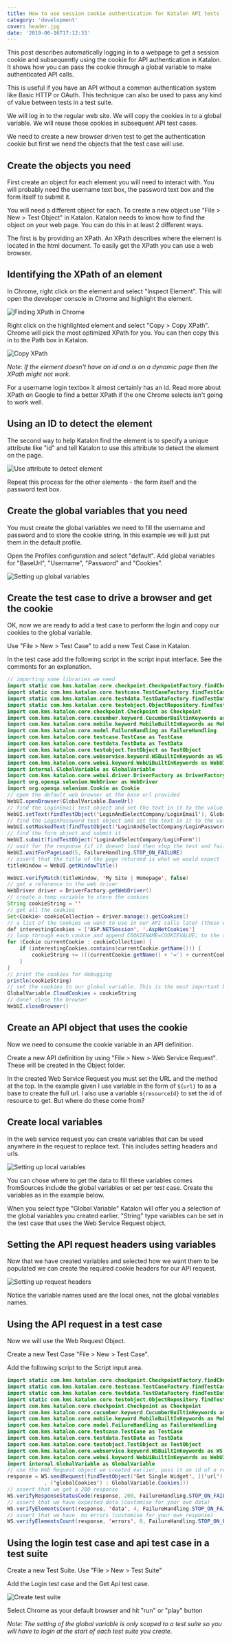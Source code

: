 ```yaml
---
title: How to use session cookie authentication for Katalon API tests
category: 'development'
cover: header.jpg
date: '2019-06-16T17:12:33'
---
```


This post describes automatically logging in to a webpage to get a session cookie and subsequently using the cookie for API authentication in Katalon. It shows how you can pass the cookie through a global variable to make authenticated API calls.

This is useful if you have an API without a common authentication system like Basic HTTP or OAuth. This technique can also be used to pass any kind of value between tests in a test suite.

We will log in to the regular web site. We will copy the cookies in to a global variable. We will reuse those cookies in subsequent API test cases.

We need to create a new browser driven test to get the authentication cookie but first we need the objects that the test case will use.

## Create the objects you need

First create an object for each element you will need to interact with. You will probably need the username text box, the password text box and the form itself to submit it.

You will need a different object for each. To create a new object use "File > New > Test Object" in Katalon. Katalon needs to know how to find the object on your web page. You can do this in at least 2 different ways.

The first is by providing an XPath. An XPath describes where the element is located in the html document. To easily get the XPath you can use a web browser.

## Identifying the XPath of an element

In Chrome, right click on the element and select "Inspect Element". This will open the developer console in Chrome and highlight the element.

![Finding XPath in Chrome](how_to_inspect.JPG 'Finding XPath in Chrome')

Right click on the highlighted element and select "Copy > Copy XPath". Chrome will pick the most optimized XPath for you. You can then copy this in to the Path box in Katalon.

![Copy XPath](copy_x_path.JPG 'Copy XPath in Chrome')

_Note: If the element doesn't have an id and is on a dynamic page then the XPath might not work._

For a username login textbox it almost certainly has an id. Read more about XPath on Google to find a better XPath if the one Chrome selects isn't going to work well.

## Using an ID to detect the element

The second way to help Katalon find the element is to specify a unique attribute like "id" and tell Katalon to use this attribute to detect the element on the page.

![Use attribute to detect element](set_use_to_detect_if_attribute.JPG 'Using id to detect element')

Repeat this process for the other elements - the form itself and the password text box.

## Create the global variables that you need

You must create the global variables we need to fill the username and password and to store the cookie string. In this example we will just put them in the default profile.

Open the Profiles configuration and select "default". Add global variables for "BaseUrl", "Username", "Password" and "Cookies".

![Setting up global variables](setting_up_variables.JPG 'Setting up global variables')

## Create the test case to drive a browser and get the cookie

OK, now we are ready to add a test case to perform the login and copy our cookies to the global variable.

Use "File > New > Test Case" to add a new Test Case in Katalon.

In the test case add the following script in the script input interface. See the comments for an explanation.

```Java
// importing some libraries we need
import static com.kms.katalon.core.checkpoint.CheckpointFactory.findCheckpoint
import static com.kms.katalon.core.testcase.TestCaseFactory.findTestCase
import static com.kms.katalon.core.testdata.TestDataFactory.findTestData
import static com.kms.katalon.core.testobject.ObjectRepository.findTestObject
import com.kms.katalon.core.checkpoint.Checkpoint as Checkpoint
import com.kms.katalon.core.cucumber.keyword.CucumberBuiltinKeywords as CucumberKW
import com.kms.katalon.core.mobile.keyword.MobileBuiltInKeywords as Mobile
import com.kms.katalon.core.model.FailureHandling as FailureHandling
import com.kms.katalon.core.testcase.TestCase as TestCase
import com.kms.katalon.core.testdata.TestData as TestData
import com.kms.katalon.core.testobject.TestObject as TestObject
import com.kms.katalon.core.webservice.keyword.WSBuiltInKeywords as WS
import com.kms.katalon.core.webui.keyword.WebUiBuiltInKeywords as WebUI
import internal.GlobalVariable as GlobalVariable
import com.kms.katalon.core.webui.driver.DriverFactory as DriverFactory
import org.openqa.selenium.WebDriver as WebDriver
import org.openqa.selenium.Cookie as Cookie
// open the default web browser at the base url provided
WebUI.openBrowser(GlobalVariable.BaseUrl)
// find the LoginEmail test object and set the text in it to the value in the global variable called "Username"
WebUI.setText(findTestObject('LoginAndSelectCompany/LoginEmail'), GlobalVariable.Username)
// find the LoginPassword test object and set the text in it to the value in the global variable called "Password"
WebUI.setMaskedText(findTestObject('LoginAndSelectCompany/LoginPassword'), GlobalVariable.Password)
// find the form object and submit it
WebUI.submit(findTestObject('LoginAndSelectCompany/LoginForm'))
// wait for the response (if it doesnt load then stop the test and fail)
WebUI.waitForPageLoad(5, FailureHandling.STOP_ON_FAILURE)
// assert that the title of the page returned is what we would expect
titleWindow = WebUI.getWindowTitle()

WebUI.verifyMatch(titleWindow, 'My Site | Homepage', false)
// get a reference to the web driver
WebDriver driver = DriverFactory.getWebDriver()
// create a temp variable to store the cookies
String cookieString = ''
// get all the cookies
Set<Cookie> cookieCollection = driver.manage().getCookies()
// a list of the cookies we want to use in our API calls later (these will get copied) ** must match EXACTLY
def interestingCookies = ['ASP.NETSession', '.AspNetCookies']
// loop through each cookie and append COOKIENAME=COOKIEVALUE; to the temp variable
for (Cookie currentCookie : cookieCollection) {
    if (interestingCookies.contains(currentCookie.getName())) {
        cookieString += (((currentCookie.getName() + '=') + currentCookie.getValue()) + '; ')
    }
}
// print the cookies for debugging
println(cookieString)
// set the cookies to our global variable. This is the most important bit!
GlobalVariable.CloudCookies = cookieString
// done! close the browser
WebUI.closeBrowser()
```

## Create an API object that uses the cookie

Now we need to consume the cookie variable in an API definition.

Create a new API definition by using "File > New > Web Service Request". These will be created in the Object folder.

In the created Web Service Request you must set the URL and the method at the top. In the example given I use variable in the form of `${url}` to as a base to create the full url. I also use a variable `${resourceId}` to set the id of resource to get. But where do these come from?

## Create local variables

In the web service request you can create variables that can be used anywhere in the request to replace text. This includes setting headers and urls.

![Setting up local variables](get_single_setting_variables.JPG 'Setting up local variables')

You can chose where to get the data to fill these variables comes fromSources include the global variables or set per test case. Create the variables as in the example below.

When you select type "Global Variable" Katalon will offer you a selection of the global variables you created earlier. "String" type variables can be set in the test case that uses the Web Service Request object.

## Setting the API request headers using variables

Now that we have created variables and selected how we want them to be populated we can create the required cookie headers for our API request.

![Setting up request headers](get_single_setting_headers.JPG 'Setting up request headers')

Notice the variable names used are the local ones, not the global variables names.

## Using the API request in a test case

Now we will use the Web Request Object.

Create a new Test Case "File > New > Test Case".

Add the following script to the Script input area.

```Java
import static com.kms.katalon.core.checkpoint.CheckpointFactory.findCheckpoint
import static com.kms.katalon.core.testcase.TestCaseFactory.findTestCase
import static com.kms.katalon.core.testdata.TestDataFactory.findTestData
import static com.kms.katalon.core.testobject.ObjectRepository.findTestObject
import com.kms.katalon.core.checkpoint.Checkpoint as Checkpoint
import com.kms.katalon.core.cucumber.keyword.CucumberBuiltinKeywords as CucumberKW
import com.kms.katalon.core.mobile.keyword.MobileBuiltInKeywords as Mobile
import com.kms.katalon.core.model.FailureHandling as FailureHandling
import com.kms.katalon.core.testcase.TestCase as TestCase
import com.kms.katalon.core.testdata.TestData as TestData
import com.kms.katalon.core.testobject.TestObject as TestObject
import com.kms.katalon.core.webservice.keyword.WSBuiltInKeywords as WS
import com.kms.katalon.core.webui.keyword.WebUiBuiltInKeywords as WebUI
import internal.GlobalVariable as GlobalVariable
// use the Web Request object we created earlier, pass it an id of a resource and set the cookies using the global variable.
response = WS.sendRequest(findTestObject('Get Single Widget', [('url') : GlobalVariable.BaseUrl, ('resourceId') : 'knownResourceId'
            , ('globalCookies') : GlobalVariable.Cookies]))
// assert that we get a 200 response
WS.verifyResponseStatusCode(response, 200, FailureHandling.STOP_ON_FAILURE)
// assert that we have expected data (customise for your own data)
WS.verifyElementsCount(response, 'data', 4, FailureHandling.STOP_ON_FAILURE)
// assert that we have  no errors (customise for your own response)
WS.verifyElementsCount(response, 'errors', 0, FailureHandling.STOP_ON_FAILURE)
```

## Using the login test case and api test case in a test suite

Create a new Test Suite. Use "File > New > Test Suite"

Add the Login test case and the Get Api test case.

![Create test suite](create_test_suite.JPG 'Create test suite')

Select Chrome as your default browser and hit "run" or "play" button

_Note: The setting of the global variable is only scoped to a test suite so you will have to login at the start of each test suite you create._
